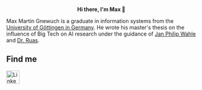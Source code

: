  <p align="center"><strong>Hi there, I'm Max 👋</strong></p>

Max Martin Gnewuch is a graduate in information systems from the [University of Göttingen in Germany](https://www.uni-goettingen.de/en/1.html). He wrote his master's thesis on the influence of Big Tech on AI research under the guidance of [Jan Philip Wahle](https://jpwahle.com/) and [Dr. Ruas](https://terryruas.com/).

## Find me

<a href="https://www.linkedin.com/in/max-gnewuch/" target="_blank">
  <img src="https://static.vecteezy.com/system/resources/previews/023/986/926/large_2x/linkedin-logo-linkedin-logo-transparent-linkedin-icon-transparent-free-free-png.png" alt="LinkedIn" style="width:35px; height:35px;">
</a>
